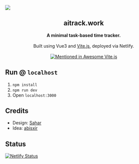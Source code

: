 ![](https://pbs.twimg.com/media/Etpcw2iXcAclJLE?format=jpg&name=medium)

<h2 align='center'>aitrack.work</h2>

<p align='center'>
  <b>A minimal task-based time tracker.</b>
  <br><br>
  Built using Vue3 and <a href="https://github.com/vitejs/vite">Vite.js</a>, deployed via Netlify.
  <br><br>
  <a href="https://github.com/vitejs/awesome-vite">
    <img src="https://awesome.re/mentioned-badge.svg" alt="Mentioned in Awesome Vite.js">
  </a>
</p>

## Run @ `localhost`

1. `npm install`
2. `npm run dev`
3. Open `localhost:3000`

## Credits

- Design: [Sahar](https://sahar.design)
- Idea: [abisxir](https://github.com/abisxir)

## Status

[![Netlify Status](https://api.netlify.com/api/v1/badges/19f9683c-2202-4616-be3c-e4411511c040/deploy-status)](https://app.netlify.com/sites/aitrack/deploys)
